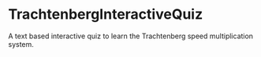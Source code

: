 # TrachtenbergInteractiveQuiz
A text based interactive quiz to learn the Trachtenberg speed multiplication system.
